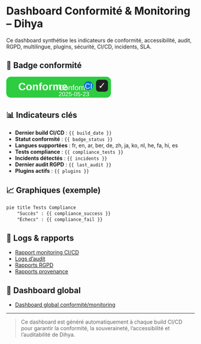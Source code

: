 # Dashboard Conformité & Monitoring – Dihya

Ce dashboard synthétise les indicateurs de conformité, accessibilité, audit, RGPD, multilingue, plugins, sécurité, CI/CD, incidents, SLA.

## 🏅 Badge conformité

![Badge conformité](badge_conformite.svg)

## 📊 Indicateurs clés

- **Dernier build CI/CD** : `{{ build_date }}`
- **Statut conformité** : `{{ badge_status }}`
- **Langues supportées** : fr, en, ar, ber, de, zh, ja, ko, nl, he, fa, hi, es
- **Tests compliance** : `{{ compliance_tests }}`
- **Incidents détectés** : `{{ incidents }}`
- **Dernier audit RGPD** : `{{ last_audit }}`
- **Plugins actifs** : `{{ plugins }}`

## 📈 Graphiques (exemple)

```mermaid
pie title Tests Compliance
    "Succès" : {{ compliance_success }}
    "Échecs" : {{ compliance_fail }}
```

## 📝 Logs & rapports

- [Rapport monitoring CI/CD](../../../../monitoring_report.md)
- [Logs d’audit](../../../../Dihya/backend/assets/logs/)
- [Rapports RGPD](../../rgpd/)
- [Rapports provenance](../../provenance/)

## 🔗 Dashboard global

- [Dashboard global conformité/monitoring](../../../dashboard_global.md)

---

> Ce dashboard est généré automatiquement à chaque build CI/CD pour garantir la conformité, la souveraineté, l’accessibilité et l’auditabilité de Dihya.

